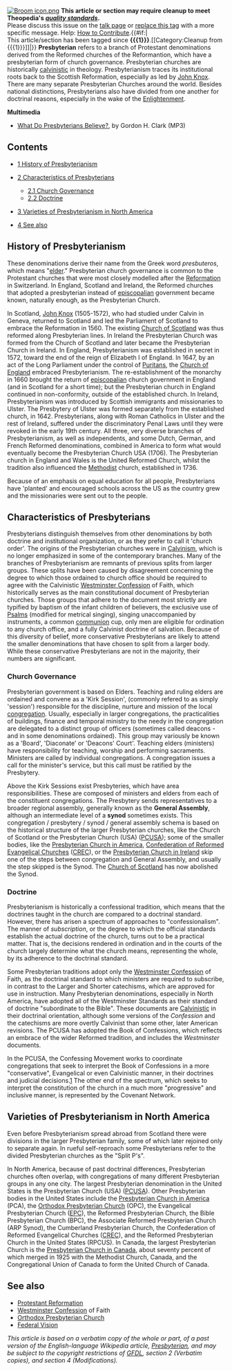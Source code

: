[![Broom icon.png](images/thumb/9/90/Broom_icon.png/30px-Broom_icon.png.pagespeed.ce.3MDzK_R-j-.png)](http://www.theopedia.com/File:Broom_icon.png)
**This article or section may require cleanup to meet Theopedia's *[quality standards](http://www.theopedia.com/Theopedia:Writing_guide "Theopedia:Writing guide")*.**  
Please discuss this issue on the
[talk page](http://www.theopedia.com/Talk:Presbyterian "Talk:Presbyterian")
or [replace this tag](index.php?title=Presbyterian&action=edit)
with a more specific message. Help:
[How to Contribute](http://www.theopedia.com/Help:How_to_contribute "Help:How to contribute").{{\#if:|  
This article/section has been tagged since
**{{{1}}}**.[[Category:Cleanup from {{{1}}}]]|}}
**Presbyterian** refers to a branch of Protestant denominations
derived from the Reformed churches of the Reformantion, which have
a presbyterian form of church governance. Presbyterian churches are
historically [calvinistic](Calvinism "Calvinism") in theology.
Presbyterianism traces its institutional roots back to the Scottish
Reformation, especially as led by
[John Knox](John_Knox "John Knox"). There are many separate
Presbyterian Churches around the world. Besides national
distinctions, Presbyterians also have divided from one another for
doctrinal reasons, especially in the wake of the
[Enlightenment](Enlightenment "Enlightenment").

**Multimedia**

-   [What Do Presbyterians Believe?](http://www.trinitylectures.org/MP3/What_Do_Presbyterians_Believe.mp3),
    by Gordon H. Clark (MP3)

## Contents

-   [1 History of Presbyterianism](#History_of_Presbyterianism)
-   [2 Characteristics of Presbyterians](#Characteristics_of_Presbyterians)
    -   [2.1 Church Governance](#Church_Governance)
    -   [2.2 Doctrine](#Doctrine)

-   [3 Varieties of Presbyterianism in North America](#Varieties_of_Presbyterianism_in_North_America)
-   [4 See also](#See_also)

## History of Presbyterianism

These denominations derive their name from the Greek word
*presbuteros*, which means "[elder](Elder "Elder")." Presbyterian
church governance is common to the Protestant churches that were
most closely modelled after the
[Reformation](Reformation "Reformation") in Switzerland. In
England, Scotland and Ireland, the Reformed churches that adopted a
presbyterian instead of [episcopalian](Episcopalian "Episcopalian")
government became known, naturally enough, as the Presbyterian
Church.

In Scotland, [John Knox](John_Knox "John Knox") (1505-1572), who
had studied under Calvin in Geneva, returned to Scotland and led
the Parliament of Scotland to embrace the Reformation in 1560. The
existing
[Church of Scotland](index.php?title=Church_of_Scotland&action=edit&redlink=1 "Church of Scotland (page does not exist)")
was thus reformed along Presbyterian lines. In Ireland the
Presbyterian Church was formed from the Church of Scotland and
later became the Presbyterian Church in Ireland. In England,
Presbyterianism was established in secret in 1572, toward the end
of the reign of Elizabeth I of England. In 1647, by an act of the
Long Parliament under the control of
[Puritans](Puritans "Puritans"), the
[Church of England](Church_of_England "Church of England") embraced
Presbyterianism. The re-establishment of the monarchy in 1660
brought the return of [episcopalian](Episcopalian "Episcopalian")
church government in England (and in Scotland for a short time);
but the Presbyterian church in England continued in non-conformity,
outside of the established church. In Ireland, Presbyterianism was
introduced by Scottish immigrants and missionaries to Ulster. The
Presbytery of Ulster was formed separately from the established
church, in 1642. Presbyterians, along with Roman Catholics in
Ulster and the rest of Ireland, suffered under the discriminatory
Penal Laws until they were revoked in the early 19th century. All
three, very diverse branches of Presbyterianism, as well as
independents, and some Dutch, German, and French Reformed
denominations, combined in America to form what would eventually
become the Presbyterian Church USA (1706). The Presbyterian church
in England and Wales is the United Reformed Church, whilst the
tradition also influenced the [Methodist](Methodist "Methodist")
church, established in 1736.

Because of an emphasis on equal education for all people,
Presbyterians have 'planted' and encouraged schools across the US
as the country grew and the missionaries were sent out to the
people.

## Characteristics of Presbyterians

Presbyterians distinguish themselves from other denominations by
both doctrine and institutional organization, or as they prefer to
call it 'church order'. The origins of the Presbyterian churches
were in [Calvinism](Calvinism "Calvinism"), which is no longer
emphasized in some of the contemporary branches. Many of the
branches of Presbyterianism are remnants of previous splits from
larger groups. These splits have been caused by disagreement
concerning the degree to which those ordained to church office
should be required to agree with the Calvinistic
[Westminster Confession](Westminster_Confession "Westminster Confession")
of Faith, which historically serves as the main constitutional
document of Presbyterian churches. Those groups that adhere to the
document most strictly are typified by baptism of the infant
children of believers, the exclusive use of
[Psalms](Psalms "Psalms") (modified for metrical singing), singing
unaccompanied by instruments, a common
[communion](Communion "Communion") cup, only men are eligible for
ordination to any church office, and a fully Calvinist doctrine of
salvation. Because of this diversity of belief, more conservative
Presbyterians are likely to attend the smaller denominations that
have chosen to split from a larger body. While these conservative
Presbyterians are not in the majority, their numbers are
significant.

### Church Governance

Presbyterian government is based on Elders. Teaching and ruling
elders are ordained and convene as a 'Kirk Session', (commonly
refered to as simply 'session') responsible for the discipline,
nurture and mission of the local
[congregation](Congregation "Congregation"). Usually, especially in
larger congregations, the practicalities of buildings, finance and
temporal ministry to the needy in the congregation are delegated to
a distinct group of officers (sometimes called deacons - and in
some denominations ordained). This group may variously be known as
a 'Board', 'Diaconate' or 'Deacons' Court'. Teaching elders
(ministers) have responsibility for teaching, worship and
performing sacraments. Ministers are called by individual
congregations. A congregation issues a call for the minister's
service, but this call must be ratified by the Presbytery.

Above the Kirk Sessions exist Presbyteries, which have area
responsibilities. These are composed of ministers and elders from
each of the constituent congregations. The Presbytery sends
representatives to a broader regional assembly, generally known as
the **General Assembly**, although an intermediate level of a
**synod** sometimes exists. This congregation / presbytery / synod
/ general assembly schema is based on the historical structure of
the larger Presbyterian churches, like the Church of Scotland or
the Presbyterian Church (USA) ([PCUSA](http://www.pcusa.org)); some
of the smaller bodies, like the
[Presbyterian Church in America](Presbyterian_Church_in_America "Presbyterian Church in America"),
[Confederation of Reformed Evangelical Churches](index.php?title=Confederation_of_Reformed_Evangelical_Churches&action=edit&redlink=1 "Confederation of Reformed Evangelical Churches (page does not exist)")
([CREC](http://www.crechurches.org)), or the
[Presbyterian Church in Ireland](index.php?title=Presbyterian_Church_in_Ireland&action=edit&redlink=1 "Presbyterian Church in Ireland (page does not exist)")
skip one of the steps between congregation and General Assembly,
and usually the step skipped is the Synod. The
[Church of Scotland](index.php?title=Church_of_Scotland&action=edit&redlink=1 "Church of Scotland (page does not exist)")
has now abolished the Synod.

### Doctrine

Presbyterianism is historically a confessional tradition, which
means that the doctrines taught in the church are compared to a
doctrinal standard. However, there has arisen a spectrum of
approaches to "confessionalism". The manner of *subscription*, or
the degree to which the official standards establish the actual
doctrine of the church, turns out to be a practical matter. That
is, the decisions rendered in ordination and in the courts of the
church largely determine what the church means, representing the
whole, by its adherence to the doctrinal standard.

Some Presbyterian traditions adopt only the
[Westminster Confession](Westminster_Confession "Westminster Confession")
of Faith, as the doctrinal standard to which ministers are required
to subscribe, in contrast to the Larger and Shorter catechisms,
which are approved for use in instruction. Many Presbyterian
denominations, especially in North America, have adopted all of the
Westminster Standards as their standard of doctrine "subordinate to
the Bible". These documents are
[Calvinistic](Calvinist "Calvinist") in their doctrinal
orientation, although some versions of the *Confession* and the
catechisms are more overtly Calvinist than some other, later
American revisions. The PCUSA has adopted the Book of Confessions,
which reflects an embrace of the wider Reformed tradition, and
includes the *Westminster* documents.

In the PCUSA, the Confessing Movement works to coordinate
congregations that seek to interpret the Book of Confessions in a
more "conservative", Evangelical or even Calvinistic manner, in
their doctrines and judicial
decisions.[1](index.php?title=1&action=edit&redlink=1 "1 (page does not exist)")
The other end of the spectrum, which seeks to interpret the
constitution of the church in a much more "progressive" and
inclusive manner, is represented by the Covenant Network.

## Varieties of Presbyterianism in North America

Even before Presbyterianism spread abroad from Scotland there were
divisions in the larger Presbyterian family, some of which later
rejoined only to separate again. In rueful self-reproach some
Presbyterians refer to the divided Presbyterian churches as the
"Split P's".

In North America, because of past doctrinal differences,
Presbyterian churches often overlap, with congregations of many
different Presbyterian groups in any one city. The largest
Presbyterian denomination in the United States is the Presbyterian
Church (USA) ([PCUSA](http://www.pcusa.org)). Other Presbyterian
bodies in the United States include the
[Presbyterian Church in America](Presbyterian_Church_in_America "Presbyterian Church in America")
(PCA), the
[Orthodox Presbyterian Church](Orthodox_Presbyterian_Church "Orthodox Presbyterian Church")
(OPC), the Evangelical Presbyterian Church
([EPC](http://www.epc.org)), the Reformed Presbyterian Church, the
Bible Presbyterian Church (BPC), the Associate Reformed
Presbyterian Church (ARP Synod), the Cumberland Presbyterian
Church, the Confederation of Reformed Evangelical Churches
([CREC](http://www.crechurches.org)), and the Reformed Presbyterian
Church in the United States (RPCUS). In Canada, the largest
Presbyterian Church is the
[Presbyterian Church in Canada](index.php?title=Presbyterian_Church_in_Canada&action=edit&redlink=1 "Presbyterian Church in Canada (page does not exist)"),
about seventy percent of which merged in 1925 with the Methodist
Church, Canada, and the Congregational Union of Canada to form the
United Church of Canada.



## See also

-   [Protestant Reformation](Protestant_Reformation "Protestant Reformation")
-   [Westminster Confession](Westminster_Confession "Westminster Confession")
    of Faith
-   [Orthodox Presbyterian Church](Orthodox_Presbyterian_Church "Orthodox Presbyterian Church")
-   [Federal Vision](Federal_Vision "Federal Vision")

*This article is based on a verbatim copy of the whole or part, of a past version of the English-language Wikipedia article, [Presbyterian](http://en.wikipedia.org/wiki/Presbyterian "w:Presbyterian"), and may be subject to the copyright restrictions of [GFDL](http://en.wikipedia.org/wiki/Wikipedia:Text_of_the_GNU_Free_Documentation_License "w:Wikipedia:Text of the GNU Free Documentation License"), section 2 (Verbatim copies), and section 4 (Modifications).*



